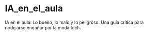 # IA_en_el_aula
IA en el aula: Lo bueno, lo malo y lo peligroso. Una guía crítica para nodejarse engañar por la moda tech.
